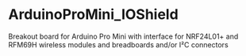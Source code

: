 # ArduinoProMini_IOShield
Breakout board for Arduino Pro Mini with interface for NRF24L01+ and RFM69H wireless modules and breadboards and/or I²C connectors
